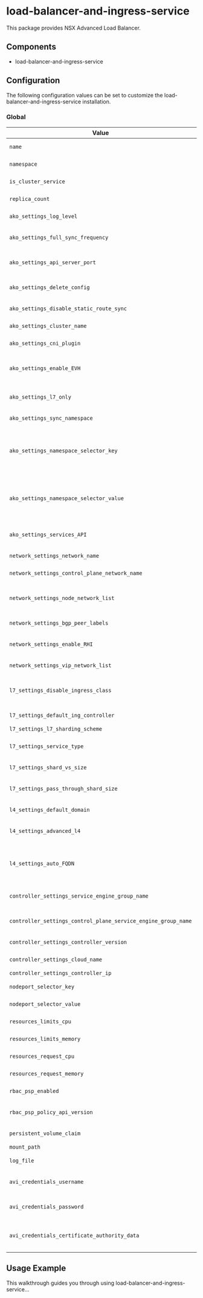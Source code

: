 # load-balancer-and-ingress-service

This package provides NSX Advanced Load Balancer.

## Components

* load-balancer-and-ingress-service

## Configuration

The following configuration values can be set to customize the load-balancer-and-ingress-service installation.

### Global

| Value | Required/Optional | Description |
|-------|-------------------|-------------|
| `name` | Required | describes the name of configuration.  |
| `namespace` | Required | describes which namespace ako will be deployed in. |
| `is_cluster_service` | Optional | describes if AKO is running in Kubernetes cluster. |
| `replica_count` | Required | describes the number of pods in AKO statefulset. |
| `ako_settings_log_level` | Optional | describes AKO log level, enum: INFO,DEBUG,WARN,ERROR. |
| `ako_settings_full_sync_frequency` | Required | describes how often AKO polls the Avi controller to update itself with cloud configurations. |
| `ako_settings_api_server_port` | Optional | describes internal port for AKO's API server for the liveness probe of the AKO pod default=8080. |
| `ako_settings_delete_config` | Required | describes if user wants to delete AKO created objects from AVI or not. |
| `ako_settings_disable_static_route_sync` | Required | describes ako should sync static routing or not. |
| `ako_settings_cluster_name` | Required | speficies the AVI Cloud AKO will be deployed with. |
| `ako_settings_cni_plugin` | Optional | describes which cni plugin cluster is using. |
| `ako_settings_enable_EVH` | Optional | describes enabling the Enhanced Virtual Hosting Model in Avi Controller for the Virtual Services or not, default value is false. |
| `ako_settings_l7_only` | Optional | describes if you want AKO only to do layer 7 load balancing. Default value is false. |
| `ako_settings_sync_namespace` | Optional | describes should AKO sync objects from this namespace   |
| `ako_settings_namespace_selector_key` | Optional | describes the namespace selector key. namespace_selector used for namespace migration, same label has to be present on namespace/s which needs migration/sync to AKO.|
| `ako_settings_namespace_selector_value` | Optional | describes the namespace selector key. namespace_selector used for namespace migration, same label has to be present on namespace/s which needs migration/sync to AKO. |
| `ako_settings_services_API` | Optional | describes if enables AKO in services API mode. Default value is false. |
| `network_settings_network_name` | Required | describes the Data Networks the AKO will be deployed with. |
| `network_settings_control_plane_network_name` | Required | describes the Control Plane Networks of the cluster. |
| `network_settings_node_network_list` | Optional | describes the details of network and CIDRs are used in pool placement network for vcenter cloud. |
| `network_settings_bgp_peer_labels` | Optional | describes BGP peers, this is used for selective VsVip advertisement. |
| `network_settings_enable_RHI` | Optional | describes the cluster wide setting for BGP peering. Default value is false. |
| `network_settings_vip_network_list` | Required | describes network name of the VIP network |
| `l7_settings_disable_ingress_class` | Required | DisableIngressClass will prevent AKO Operator to install AKO IngressClass into workload clusters for old version of K8s. |
| `l7_settings_default_ing_controller` | Optional | describes ako is the default ingress controller to use. |
| `l7_settings_l7_sharding_scheme` | Optional | describes the hostname. |
| `l7_settings_service_type` | Optional | describes ingress methods for a service. enum NodePort,ClusterIP,NodePortLocal |
| `l7_settings_shard_vs_size` | Optional | describes ingress shared virtual service size. |
| `l7_settings_pass_through_shard_size` | Optional | describes the passthrough virtualservice numbers, ENUMs: LARGE, MEDIUM, SMALL |
| `l4_settings_default_domain` | Optional | describes default sub-domain to use for L4 VSes. |
| `l4_settings_advanced_l4` | Optional | describes the settings for the services API usage. Default value is false. |
| `l4_settings_auto_FQDN` | Optional | describes the FQDN generation. Valid value should be default(svc.ns.subdomain), flat (svc-ns.subdomain) or disabled, default values is disabled. |
| `controller_settings_service_engine_group_name` | Required | the group name of Service Engine that's to be used by the set of AKO Deployments. |
| `controller_settings_control_plane_service_engine_group_name` | Required | the group name of Service Engine that's to be used by the control plane. |
| `controller_settings_controller_version` | Required | describes The controller API version. |
| `controller_settings_cloud_name` | Required | the configured cloud name on the Avi controller. |
| `controller_settings_controller_ip` | Required | Avi controller ip. |
| `nodeport_selector_key` | Optional | Only applicable if serviceType is NodePort. |
| `nodeport_selector_value` | Optional | Only applicable if serviceType is NodePort. |
| `resources_limits_cpu` | Required | describes AKO statefulset cpu resources limitation. |
| `resources_limits_memory` | Required | describes AKO statefulset memory resources limitation. |
| `resources_request_cpu` | Required | describes AKO statefulset requests cpu resources. |
| `resources_request_memory` | Required | describes AKO statefulset requests memory resources. |
| `rbac_psp_enabled` | Required | describes if creates the pod security policy. |
| `rbac_psp_policy_api_version` | Optional | describes which api version should be use if pod secrurity policy is enabled. |
| `persistent_volume_claim` | Optional | describes which PVC using for AKO. |
| `mount_path` | Optional | describes AKO logs mount path. |
| `log_file` | Optional | describes where to store AKO logs. |
| `avi_credentials_username` | Required | describes username that addon manager will use to deploy avi secret. |
| `avi_credentials_password` | Required | describes password that addon manager will use to deploy avi secret. |
| `avi_credentials_certificate_authority_data` | Required | describes certificate_authority_data that addon manager will use to deploy avi secret. |

## Usage Example

This walkthrough guides you through using load-balancer-and-ingress-service...
